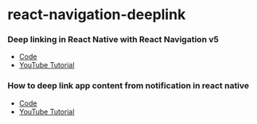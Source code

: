 # react-navigation-deeplink



### Deep linking in React Native with React Navigation v5
- [Code](https://github.com/AnkitDroidGit/ReactNative-Deeplink/tree/react-navigation-deeplink)
- [YouTube Tutorial](https://www.youtube.com/watch?v=s8YaclRknYw)

### How to deep link app content from notification in react native
- [Code](https://github.com/AnkitDroidGit/ReactNative-Deeplink/tree/notification-deeplink)
- [YouTube Tutorial](https://www.youtube.com/embed/W4800s7HiOU)
